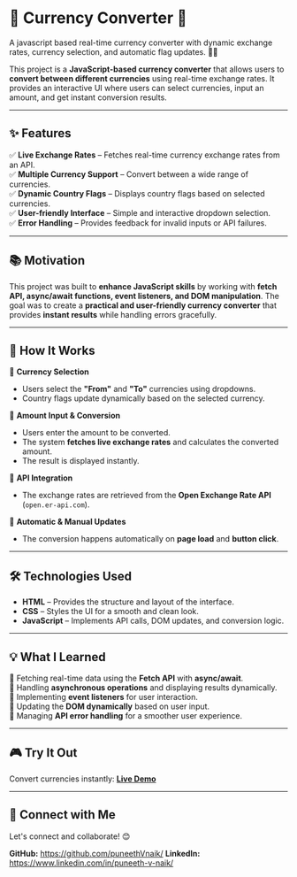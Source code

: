 # 📌 Currency Converter 💱  

A javascript based real-time currency converter with dynamic exchange rates, currency selection, and automatic flag updates. 🚀💱

This project is a **JavaScript-based currency converter** that allows users to **convert between different currencies** using real-time exchange rates. It provides an interactive UI where users can select currencies, input an amount, and get instant conversion results.  

---

## ✨ Features  

✅ **Live Exchange Rates** – Fetches real-time currency exchange rates from an API.  
✅ **Multiple Currency Support** – Convert between a wide range of currencies.  
✅ **Dynamic Country Flags** – Displays country flags based on selected currencies.  
✅ **User-friendly Interface** – Simple and interactive dropdown selection.  
✅ **Error Handling** – Provides feedback for invalid inputs or API failures.  

---

## 📚 Motivation  

This project was built to **enhance JavaScript skills** by working with **fetch API, async/await functions, event listeners, and DOM manipulation**. The goal was to create a **practical and user-friendly currency converter** that provides **instant results** while handling errors gracefully.  

---

## 🚀 How It Works  

🔹 **Currency Selection**  
- Users select the **"From"** and **"To"** currencies using dropdowns.  
- Country flags update dynamically based on the selected currency.  

🔹 **Amount Input & Conversion**  
- Users enter the amount to be converted.  
- The system **fetches live exchange rates** and calculates the converted amount.  
- The result is displayed instantly.  

🔹 **API Integration**  
- The exchange rates are retrieved from the **Open Exchange Rate API** (`open.er-api.com`).  

🔹 **Automatic & Manual Updates**  
- The conversion happens automatically on **page load** and **button click**.  

---

## 🛠️ Technologies Used  

- **HTML** – Provides the structure and layout of the interface.  
- **CSS** – Styles the UI for a smooth and clean look.  
- **JavaScript** – Implements API calls, DOM updates, and conversion logic.  

---

## 💡 What I Learned  

🔹 Fetching real-time data using the **Fetch API** with **async/await**.  
🔹 Handling **asynchronous operations** and displaying results dynamically.  
🔹 Implementing **event listeners** for user interaction.  
🔹 Updating the **DOM dynamically** based on user input.  
🔹 Managing **API error handling** for a smoother user experience.  

---

## 🎮 Try It Out  

Convert currencies instantly: **[Live Demo](#)**  

---

## 🔗 Connect with Me  

Let's connect and collaborate! 😊  

**GitHub:** https://github.com/puneethVnaik/
**LinkedIn:** https://www.linkedin.com/in/puneeth-v-naik/
